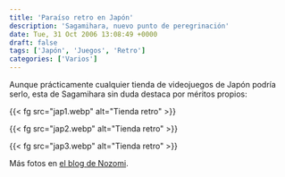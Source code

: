 ```yaml
---
title: 'Paraíso retro en Japón'
description: 'Sagamihara, nuevo punto de peregrinación'
date: Tue, 31 Oct 2006 13:08:49 +0000
draft: false
tags: ['Japón', 'Juegos', 'Retro']
categories: ['Varios']
---
```


Aunque prácticamente cualquier tienda de videojuegos de Japón podría serlo, esta de Sagamihara sin duda destaca por méritos propios:

{{< fg src="jap1.webp" alt="Tienda retro" >}}

{{< fg src="jap2.webp" alt="Tienda retro" >}}

{{< fg src="jap3.webp" alt="Tienda retro" >}}

Más fotos en [el blog de Nozomi](http://www.nozomi.nl/2006/10/29/de-beste-retroshop-in-japan/).